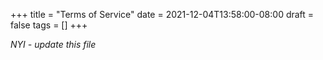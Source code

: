 +++
title = "Terms of Service"
date = 2021-12-04T13:58:00-08:00
draft = false
tags = []
+++

<i>NYI - update this file</i>
